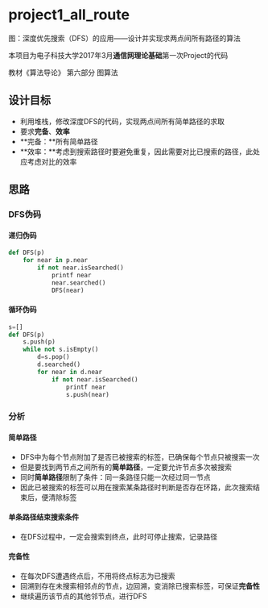 # project1_all_route

图：深度优先搜索（DFS）的应用——设计并实现求两点间所有路径的算法

本项目为电子科技大学2017年3月**通信网理论基础**第一次Project的代码

教材《算法导论》 第六部分 图算法

## 设计目标
- 利用堆栈，修改深度DFS的代码，实现两点间所有简单路径的求取
- 要求**完备**、**效率**
- **完备：**所有简单路径
- **效率：**考虑到搜索路径时要避免重复，因此需要对比已搜索的路径，此处应考虑对比的效率

## 思路

### DFS伪码

#### 递归伪码

```python
def DFS(p)
    for near in p.near
        if not near.isSearched()
            printf near
            near.searched()
            DFS(near)
```

#### 循环伪码

```python
s=[]
def DFS(p)
    s.push(p)
    while not s.isEmpty()
        d=s.pop()
        d.searched()
        for near in d.near
            if not near.isSearched()
                printf near
                s.push(near)
```

### 分析

#### 简单路径

- DFS中为每个节点附加了是否已被搜索的标签，已确保每个节点只被搜索一次
- 但是要找到两节点之间所有的**简单路径**，一定要允许节点多次被搜索
- 同时**简单路径**限制了条件：同一条路径只能一次经过同一节点
- 因此已被搜索的标签可以用在搜索某条路径时判断是否存在环路，此次搜索结束后，便清除标签

#### 单条路径结束搜索条件

- 在DFS过程中，一定会搜索到终点，此时可停止搜索，记录路径

#### 完备性

- 在每次DFS遭遇终点后，不用将终点标志为已搜索
- 回溯到存在未搜索相邻点的节点，边回溯，变消除已搜索标签，可保证**完备性**
- 继续遍历该节点的其他邻节点，进行DFS

